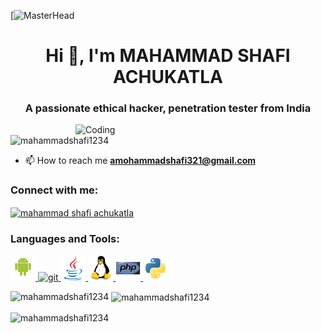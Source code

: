 [![MasterHead](https://i.pinimg.com/originals/6e/36/41/6e3641df4d4ff70e70554064ff9739a3.gif)
<h1 align="center">Hi 👋, I'm MAHAMMAD SHAFI ACHUKATLA</h1>
<h3 align="center">A passionate ethical hacker, penetration tester from India</h3>
<img align="right" alt="Coding" width="400" src="https://i.pinimg.com/originals/6e/36/41/6e3641df4d4ff70e70554064ff9739a3.gif"/>



<p align="left"> <img src="https://komarev.com/ghpvc/?username=mahammadshafi1234&label=Profile%20views&color=0e75b6&style=flat" alt="mahammadshafi1234" /> </p>

- 📫 How to reach me **amohammadshafi321@gmail.com**

<h3 align="left">Connect with me:</h3>
<p align="left">
<a href="https://linkedin.com/in/mahammad shafi achukatla" target="blank"><img align="center" src="https://raw.githubusercontent.com/rahuldkjain/github-profile-readme-generator/master/src/images/icons/Social/linked-in-alt.svg" alt="mahammad shafi achukatla" height="30" width="40" /></a>
</p>

<h3 align="left">Languages and Tools:</h3>
<p align="left"> <a href="https://developer.android.com" target="_blank" rel="noreferrer"> <img src="https://raw.githubusercontent.com/devicons/devicon/master/icons/android/android-original-wordmark.svg" alt="android" width="40" height="40"/> </a> <a href="https://git-scm.com/" target="_blank" rel="noreferrer"> <img src="https://www.vectorlogo.zone/logos/git-scm/git-scm-icon.svg" alt="git" width="40" height="40"/> </a> <a href="https://www.java.com" target="_blank" rel="noreferrer"> <img src="https://raw.githubusercontent.com/devicons/devicon/master/icons/java/java-original.svg" alt="java" width="40" height="40"/> </a> <a href="https://www.linux.org/" target="_blank" rel="noreferrer"> <img src="https://raw.githubusercontent.com/devicons/devicon/master/icons/linux/linux-original.svg" alt="linux" width="40" height="40"/> </a> <a href="https://www.php.net" target="_blank" rel="noreferrer"> <img src="https://raw.githubusercontent.com/devicons/devicon/master/icons/php/php-original.svg" alt="php" width="40" height="40"/> </a> <a href="https://www.python.org" target="_blank" rel="noreferrer"> <img src="https://raw.githubusercontent.com/devicons/devicon/master/icons/python/python-original.svg" alt="python" width="40" height="40"/> </a> </p>

<p><img align="left" src="https://github-readme-stats.vercel.app/api/top-langs?username=mahammadshafi1234&show_icons=true&locale=en&layout=compact" alt="mahammadshafi1234" /></p>

<p>&nbsp;<img align="center" src="https://github-readme-stats.vercel.app/api?username=mahammadshafi1234&show_icons=true&locale=en" alt="mahammadshafi1234" /></p>

<p><img align="center" src="https://github-readme-streak-stats.herokuapp.com/?user=mahammadshafi1234&" alt="mahammadshafi1234" /></p>
